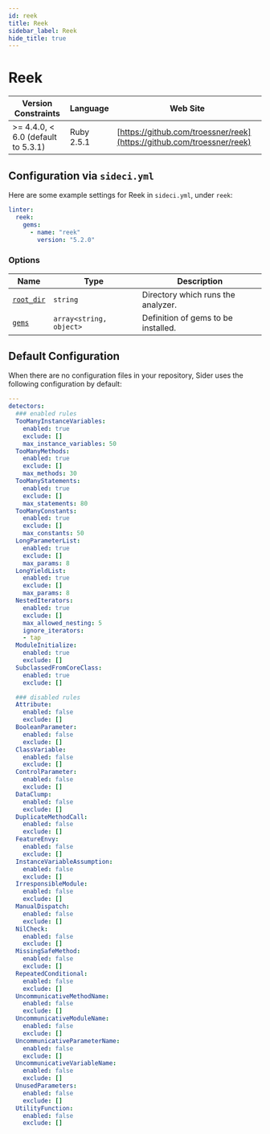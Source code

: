 ```yaml
---
id: reek
title: Reek
sidebar_label: Reek
hide_title: true
---
```


# Reek

| Version Constraints | Language | Web Site |
| ----------------- | -------- | -------- |
| >= 4.4.0, < 6.0 (default to 5.3.1) | Ruby 2.5.1 | [https://github.com/troessner/reek](https://github.com/troessner/reek) |

## Configuration via `sideci.yml`

Here are some example settings for Reek in `sideci.yml`, under `reek`:

```yaml:sideci.yml
linter:
  reek:
    gems:
      - name: "reek"
        version: "5.2.0"
```

### Options

| Name | Type | Description |
| ---- | ---- | ----------- |
| [`root_dir`](../../getting-started/custom-configuration.md#root-dir-option) | `string` | Directory which runs the analyzer. |
| [`gems`](../../getting-started/custom-configuration.md#gems-option) | `array<string, object>` | Definition of gems to be installed. |


## Default Configuration

When there are no configuration files in your repository, Sider uses the following configuration by default:

```yaml
---
detectors:
  ### enabled rules
  TooManyInstanceVariables:
    enabled: true
    exclude: []
    max_instance_variables: 50
  TooManyMethods:
    enabled: true
    exclude: []
    max_methods: 30
  TooManyStatements:
    enabled: true
    exclude: []
    max_statements: 80
  TooManyConstants:
    enabled: true
    exclude: []
    max_constants: 50
  LongParameterList:
    enabled: true
    exclude: []
    max_params: 8
  LongYieldList:
    enabled: true
    exclude: []
    max_params: 8
  NestedIterators:
    enabled: true
    exclude: []
    max_allowed_nesting: 5
    ignore_iterators:
    - tap
  ModuleInitialize:
    enabled: true
    exclude: []
  SubclassedFromCoreClass:
    enabled: true
    exclude: []

  ### disabled rules
  Attribute:
    enabled: false
    exclude: []
  BooleanParameter:
    enabled: false
    exclude: []
  ClassVariable:
    enabled: false
    exclude: []
  ControlParameter:
    enabled: false
    exclude: []
  DataClump:
    enabled: false
    exclude: []
  DuplicateMethodCall:
    enabled: false
    exclude: []
  FeatureEnvy:
    enabled: false
    exclude: []
  InstanceVariableAssumption:
    enabled: false
    exclude: []
  IrresponsibleModule:
    enabled: false
    exclude: []
  ManualDispatch:
    enabled: false
    exclude: []
  NilCheck:
    enabled: false
    exclude: []
  MissingSafeMethod:
    enabled: false
    exclude: []
  RepeatedConditional:
    enabled: false
    exclude: []
  UncommunicativeMethodName:
    enabled: false
    exclude: []
  UncommunicativeModuleName:
    enabled: false
    exclude: []
  UncommunicativeParameterName:
    enabled: false
    exclude: []
  UncommunicativeVariableName:
    enabled: false
    exclude: []
  UnusedParameters:
    enabled: false
    exclude: []
  UtilityFunction:
    enabled: false
    exclude: []
```
